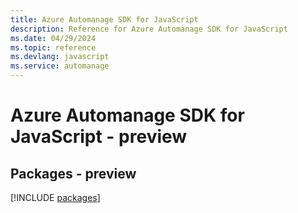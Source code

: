 ```yaml
---
title: Azure Automanage SDK for JavaScript
description: Reference for Azure Automanage SDK for JavaScript
ms.date: 04/29/2024
ms.topic: reference
ms.devlang: javascript
ms.service: automanage
---
```

# Azure Automanage SDK for JavaScript - preview
## Packages - preview
[!INCLUDE [packages](automanage-index.md)]